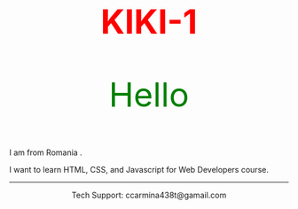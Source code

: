 <!doctype html>
<html>
  <head>
    <title>KIKI-1)</title>
  </head>
  <body>
    <h1 style="color: RED; font-size: 60px; text-align: center;">KIKI-1</h1>
    <p style="color: green; font-size: 60px; text-align: center;">        Hello
</p>
    <p>I am from Romania .</p>
    <p> I want to learn HTML, CSS, and Javascript for Web Developers course.</p>
    <footer>
      <hr>
      <p style="text-align: center;" 
         onclick="alert('EMAILING US IS USELESS');">
         Tech Support: ccarmina438t@gamail.com
      </p>
    </footer>
  </body>
</html>
